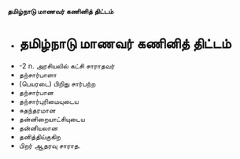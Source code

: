**தமிழ்நாடு மாணவர் கணினித் திட்டம்**
- # தமிழ்நாடு மாணவர் கணினித் திட்டம்
- -2 n. அரசியலில் கட்சி சாராதவர்
- தற்சார்பாளா
- (பெயரடை) பிறிது சார்பற்ற
- தற்சார்பான
- தற்சார்புரிமையுடைய
- சுதந்தரமான
- தன்னிறையாட்சியுடைய
- தன்னியலான
- தனித்திய்குகிற
- பிறர் ஆதரவு சாராத.

